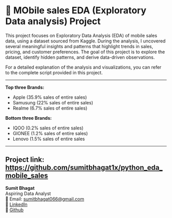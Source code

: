 
# 🧾 MObile sales EDA (Exploratory Data analysis) Project

 This project focuses on Exploratory Data Analysis (EDA) of mobile sales data, using a dataset sourced from Kaggle. During the analysis, I uncovered several meaningful insights and patterns that highlight trends in sales, pricing, and customer preferences. The goal of this project is to explore the dataset, identify hidden patterns, and derive data-driven observations.

For a detailed explanation of the analysis and visualizations, you can refer to the complete script provided in this project.


------------
**Top three Brands:**
- Apple (35.9% sales of entire sales)
- Samusung (22% sales of entire sales)
- Realme (6.7% sales of entire sales)

**Bottom three Brands:**
- IQOO (0.2% sales of entire sales)
- GIONEE (1.2% sales of entire sales)
- Lenovo (1.5% sales of entire sales

-----------------

**Project link:** <a>https://github.com/sumitbhagat1x/python_eda_mobile_sales</a>
---------------------
**Sumit Bhagat**  
Aspiring Data Analyst  
📧 Email: sumitbhagat066@gmail.com  
🔗 [LinkedIn](https://www.linkedin.com/in/sumit-bhagat-84926234b/)  
🔗 [Github](https://github.com/sumitbhagat1x)
